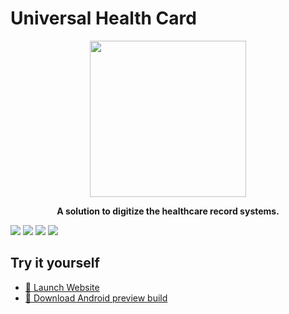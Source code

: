 # Universal Health Card

<p align="center">
  <img width="250" height="250" src="https://res.cloudinary.com/az21/image/upload/v1622701586/github%20resources/health-app/Icon-512_luddcz.png">
</p>
<b>
<p align="center" style = "emphasis">
  A solution to digitize the healthcare record systems.
</p>
</b>

<a href="https://github.com/Az-21/healthApp/blob/main/LICENSE" alt="GPL 3.0">
        <img src="https://img.shields.io/github/license/Az-21/healthApp?style=for-the-badge" /></a>
<a href="https://health-card-app.web.app/" alt="Launch Website">
        <img src="https://img.shields.io/website?down_message=Offline&label=Website%20Status&logo=iCloud&style=for-the-badge&up_message=Online&url=https%3A%2F%2Fhealth-card-app.web.app" /></a>
<a href="https://flutter.dev/" alt="Flutter">
        <img src="https://img.shields.io/badge/Built%20With-Flutter-%23085698?style=for-the-badge&logo=flutter" /></a>
<a href="https://firebase.google.com/" alt="Firebase">
        <img src="https://img.shields.io/badge/Powered%20By-Firebase-%23FFCB2B?style=for-the-badge&logo=firebase" /></a>

## Try it yourself

* [🚀 Launch Website](https://health-card-app.web.app/)
* [📱 Download Android preview build](https://github.com/Az-21/healthApp/releases)
